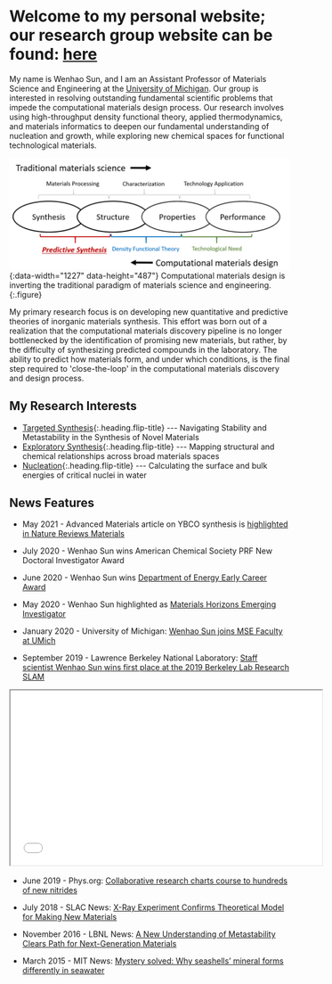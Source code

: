 # Welcome to my personal website; our research group website can be found: [here](https://whsunlab.umich.edu/)
My name is Wenhao Sun, and I am an Assistant Professor of Materials Science and Engineering at the [University of Michigan](http://mse.engin.umich.edu/people/whsun). Our group is interested in resolving outstanding fundamental scientific problems that impede the computational materials design process. Our research involves using high-throughput density functional theory, applied thermodynamics, and materials informatics to deepen our fundamental understanding of nucleation and growth, while exploring new chemical spaces for functional technological materials. 

![TheMap](/assets/img/InverseParadigm.png){:data-width="1227" data-height="487"}
Computational materials design is inverting the traditional paradigm of materials science and engineering. 
{:.figure}

My primary research focus is on developing new quantitative and predictive theories of inorganic materials synthesis. This effort was born out of a realization that the computational materials discovery pipeline is no longer bottlenecked by the identification of promising new materials, but rather, by the difficulty of synthesizing predicted compounds in the laboratory. The ability to predict how materials form, and under which conditions, is the final step required to 'close-the-loop' in the computational materials discovery and design process. 

## My Research Interests
* [Targeted Synthesis]{:.heading.flip-title} --- Navigating Stability and Metastability in the Synthesis of Novel Materials
* [Exploratory Synthesis]{:.heading.flip-title} --- Mapping structural and chemical relationships across broad materials spaces
* [Nucleation]{:.heading.flip-title} --- Calculating the surface and bulk energies of critical nuclei in water

## News Features
* May 2021 - Advanced Materials article on YBCO synthesis is [highlighted in Nature Reviews Materials](https://rdcu.be/clerM)

* July 2020 - Wenhao Sun wins American Chemical Society PRF New Doctoral Investigator Award

* June 2020 - Wenhao Sun wins [Department of Energy Early Career Award](https://mse.engin.umich.edu/about/news/sun-receives-doe-early-career-award)

* May 2020 - Wenhao Sun highlighted as [Materials Horizons Emerging Investigator](https://pubs.rsc.org/en/content/articlelanding/2020/mh/d0mh90027c)

* January 2020 - University of Michigan: [Wenhao Sun joins MSE Faculty at UMich](http://mse.engin.umich.edu/about/news/wenhao-sun-joins-mse-faculty)

* September 2019 - Lawrence Berkeley National Laboratory: [Staff scientist Wenhao Sun wins first place at the 2019 Berkeley Lab Research SLAM](https://ceder.berkeley.edu/news/staff-scientist-wenhao-sun-wins-first-place-at-the-2019-berkeley-lab-research-slam/)

<p style="text-align: center;"><iframe src="//www.youtube.com/embed/LsbCYwo_7jk" width="560" height="314" allowfullscreen="allowfullscreen"></iframe></p>

* June 2019 - Phys.org: [Collaborative research charts course to hundreds of new nitrides](https://phys.org/news/2019-06-collaborative-hundreds-nitrides.html)

* July 2018 - SLAC News: [X-Ray Experiment Confirms Theoretical Model for Making New Materials](https://www6.slac.stanford.edu/news/2018-07-02-x-ray-experiment-confirms-theoretical-model-making-new-materials.aspx)

* November 2016 - LBNL News: [A New Understanding of Metastability Clears Path for Next-Generation Materials](https://newscenter.lbl.gov/2016/11/18/new-understanding-metastability-clears-path-next-generation-materials/)

* March 2015 - MIT News: [Mystery solved: Why seashells’ mineral forms differently in seawater](http://news.mit.edu/2015/why-seashell-mineral-forms-differently-in-seawater-0302)


[Targeted Synthesis]: docs/targetedsynthesis.md
[Exploratory Synthesis]: docs/exploratorysynthesis.md
[Nucleation]: docs/nucleation.md
